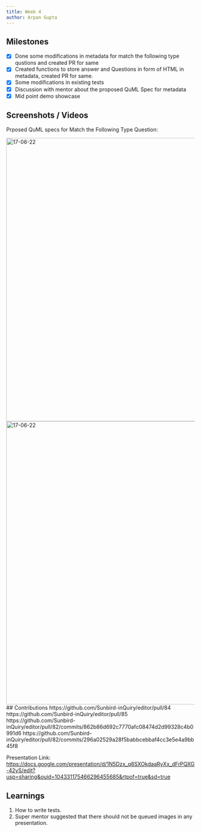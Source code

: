 ```yaml
---
title: Week 4
author: Arpan Gupta
---
```


## Milestones
- [x] Done some modifications in metadata for match the following type qustions and created PR for same
- [x] Created functions to store answer and Questions in form of HTML in metadata, created PR for same.
- [x] Some modifications in existing tests
- [x] Discussion with mentor about the proposed QuML Spec for metadata
- [x] Mid point demo showcase

## Screenshots / Videos 
Prposed QuML specs for Match the Following Type Question:

<img width="755" alt="17-06-22" src="https://github.com/Sunbird-inQuiry/editor/assets/98040726/b7581afc-b22b-48ca-b746-37f6e29c695d"/>

<img width="755" alt="17-06-22" src="https://github.com/Sunbird-inQuiry/editor/assets/98040726/f1b85a94-e8cb-4823-a7e4-d2cdca528d10"/>
## Contributions
https://github.com/Sunbird-inQuiry/editor/pull/84
https://github.com/Sunbird-inQuiry/editor/pull/85
https://github.com/Sunbird-inQuiry/editor/pull/82/commits/862b86d692c7770afc08474d2d99328c4b0991d6
https://github.com/Sunbird-inQuiry/editor/pull/82/commits/296a02529a28f5babbcebbaf4cc3e5e4a9bb45f8

Presentation Link:
https://docs.google.com/presentation/d/1N5Dzx_q8SXOkdaaRyXx_dFrPQXG-42yS/edit?usp=sharing&ouid=104331175466296455685&rtpof=true&sd=true
## Learnings
1. How to write tests.
2. Super mentor suggested that there should not be queued images in any presentation.